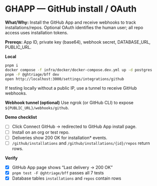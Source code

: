 # GHAPP — GitHub install / OAuth

**What/Why:** Install the GitHub App and receive webhooks to track installations/repos. Optional OAuth identifies the human user; all repo access uses installation tokens.

**Prereqs:** App ID, private key (base64), webhook secret, DATABASE_URL, PUBLIC_URL.

**Local**

```bash
pnpm i
docker compose -f infra/docker/docker-compose.dev.yml up -d postgres
pnpm -F @ghtriage/bff dev
open http://localhost:3000/settings/integrations/github
```

If testing locally without a public IP, use a tunnel to receive GitHub webhooks.

**Webhook tunnel (optional)**
Use ngrok (or GitHub CLI) to expose `${PUBLIC_URL}/webhooks/github`.

**Demo checklist**

- [ ] Click Connect GitHub → redirected to GitHub App install page.
- [ ] Install on an org or test repo.
- [ ] Deliveries show 200 OK for installation* events.
- [ ] `/github/installations` and `/github/installations/{id}/repos` return rows.

**Verify**

- [x] GitHub App page shows “Last delivery → 200 OK”
- [x] `pnpm test -F @ghtriage/bff` passes all 7 tests
- [x] Database tables `installations` and `repos` contain rows
